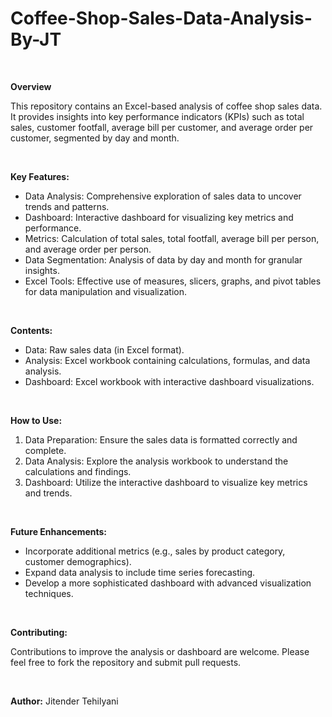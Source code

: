 # Coffee-Shop-Sales-Data-Analysis-By-JT
<br>
<p><strong>Overview</strong></p>
<p>This repository contains an Excel-based analysis of coffee shop sales data. It provides insights into key performance indicators (KPIs) such as total sales, customer footfall, average bill per customer, and average order per customer, segmented by day and month.</p>
<br>
<p><strong>Key Features:</strong></p>
<ul>
<li>Data Analysis: Comprehensive exploration of sales data to uncover trends and patterns.</li>
<li>Dashboard: Interactive dashboard for visualizing key metrics and performance.</li>
<li>Metrics: Calculation of total sales, total footfall, average bill per person, and average order per person.</li>
<li>Data Segmentation: Analysis of data by day and month for granular insights.</li>
<li>Excel Tools: Effective use of measures, slicers, graphs, and pivot tables for data manipulation and visualization.</li>
</ul>
<br>
<p><strong>Contents:</strong></p>
<ul>
<li>Data: Raw sales data (in Excel format).</li>
<li>Analysis: Excel workbook containing calculations, formulas, and data analysis.</li>
<li>Dashboard: Excel workbook with interactive dashboard visualizations.</li>
</ul>
<br>
<p><strong>How to Use:</strong></p>
<ol>
<li>Data Preparation: Ensure the sales data is formatted correctly and complete.</li>
<li>Data Analysis: Explore the analysis workbook to understand the calculations and findings.</li>
<li>Dashboard: Utilize the interactive dashboard to visualize key metrics and trends.</li>
</ol>
<br>
<p><strong>Future Enhancements:</strong></p>
<ul>
<li>Incorporate additional metrics (e.g., sales by product category, customer demographics).</li>
<li>Expand data analysis to include time series forecasting.</li>
<li>Develop a more sophisticated dashboard with advanced visualization techniques.</li>
</ul>
<br>
<p><strong>Contributing:</strong></p>
<p>Contributions to improve the analysis or dashboard are welcome. Please feel free to fork the repository and submit pull requests.</p>
<br>
<p><strong>Author:</strong> Jitender Tehilyani</p>
